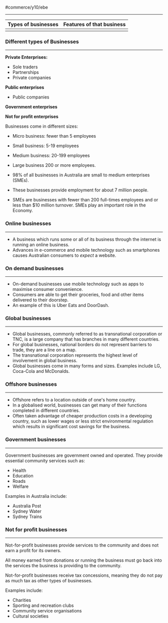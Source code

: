 #commerce/y10/ebe 

---

| Types of businesses | Features of that business |
| ------------------- | ------------------------- |
|                     |                           |

### Different types of Businesses
---
**Private Enterprises:**
- Sole traders
- Partnerships
- Private companies

**Public enterprises**
- Public companies

**Government enterprises**

**Not for profit enterprises**

Businesses come in different sizes:
- Micro business: fewer than 5 employees
- Small business: 5-19 employees
- Medium business: 20-199 employees
- Large business 200 or more employees.

- 98% of all businesses in Australia are small to medium enterprises (SMEs).
- These businesses provide employment for about 7 million people.
- SMEs are businesses with fewer than 200 full-times employees and or less than $10 million turnover. SMEs play an important role in the Economy.


### Online businesses
---
- A business which runs some or all of its business through the internet is running an online business.
- Advances in e-commerce and mobile technology such as smartphones causes Australian consumers to *expect* a website.

### On demand businesses
---
- On-demand businesses use mobile technology such as apps to maximise consumer convenience.
- Consumers are able to get their groceries, food and other items delivered to their doorstep.
- An example of this is Uber Eats and DoorDash.

### Global businesses
---
- Global businesses, commonly referred to as transnational corporation or TNC, is a large company that has branches in many different countries.
- For global businesses, national borders do not represent barriers to trade, they are a line on a map.
- The transnational corporation represents the highest level of involvement in global business.
- Global businesses come in many forms and sizes. Examples include LG, Coca-Cola and McDonalds.

### Offshore businesses
---
- Offshore refers to a location outside of one's home country.
- In a globalised world, businesses can get many of their functions completed in different countries.
- Often taken advantage of cheaper production costs in a developing country, such as lower wages or less strict environmental regulation which results in significant cost savings for the business.

### Government businesses
---
Government businesses are government owned and operated. They provide essential community services such as:
- Health
- Education
- Roads
- Welfare

Examples in Australia include:
- Australia Post
- Sydney Water
- Sydney Trains


### Not for profit businesses
---
Not-for-profit businesses provide services to the community and does not earn a profit for its owners.

All money earned from donations or running the business must go back into the services the business is providing to the community.

Not-for-profit businesses receive tax concessions, meaning they do not pay as much tax as other types of businesses.

Examples include:
- Charities
- Sporting and recreation clubs
- Community service organisations
- Cultural societies
